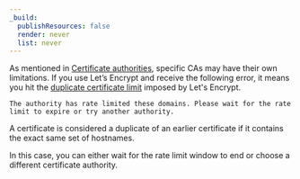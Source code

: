 ```yaml
---
_build:
  publishResources: false
  render: never
  list: never
---
```


As mentioned in [Certificate authorities](/ssl/reference/certificate-authorities/), specific CAs may have their own limitations. If you use Let’s Encrypt and receive the following error, it means you hit the [duplicate certificate limit](https://letsencrypt.org/docs/duplicate-certificate-limit/) imposed by Let's Encrypt.

`The authority has rate limited these domains. Please wait for the rate limit to expire or try another authority.`

A certificate is considered a duplicate of an earlier certificate if it contains the exact same set of hostnames.

In this case, you can either wait for the rate limit window to end or choose a different certificate authority.
